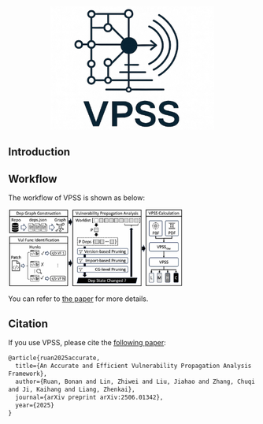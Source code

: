 <p align="center">
  <img src="images/vpss_logo.jpg" alt="vpss-logo" height="251" />
</p>

## Introduction


## Workflow

The workflow of VPSS is shown as below:

<img src="images/overview.jpg" alt="workflow" width="70%" />

You can refer to [the paper](https://arxiv.org/pdf/2506.01342) for more details.

## Citation

If you use VPSS, please cite the [following paper](https://arxiv.org/pdf/2506.01342):

```
@article{ruan2025accurate,
  title={An Accurate and Efficient Vulnerability Propagation Analysis Framework},
  author={Ruan, Bonan and Lin, Zhiwei and Liu, Jiahao and Zhang, Chuqi and Ji, Kaihang and Liang, Zhenkai},
  journal={arXiv preprint arXiv:2506.01342},
  year={2025}
}
```